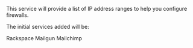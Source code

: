 This service will provide a list of IP address ranges to help you configure firewalls.

The initial services added will be:

Rackspace Mailgun
Mailchimp

